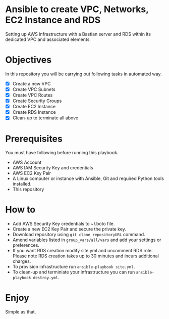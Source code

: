 # Ansible to create VPC, Networks, EC2 Instance and RDS
Setting up AWS infrastructure with a Bastian server and RDS within its dedicated VPC and associated elements.

# Objectives
In this repository you will be carrying out following tasks in automated way.

- [x] Create a new VPC
- [x] Create VPC Subnets
- [x] Create VPC Routes
- [x] Create Security Groups
- [x] Create EC2 Instance
- [x] Create RDS Instance
- [x] Clean-up to terminate all above

# Prerequisites
You must have following before running this playbook.
 * AWS Account
 * AWS IAM Security Key and credentials
 * AWS EC2 Key Pair
 * A Linux computer or instance with Ansible, Git and required Python tools installed.
 * This repository
 
# How to

 * Add AWS Security Key credentials to ~/.boto file.
 * Create a new EC2 Key Pair and secure the private key.
 * Download repository using `git clone repositoryURL` command.
 * Amend variables listed in `group_vars/all/vars` and add your settings or preferences.
 * If you want RDS creation modify site.yml and uncomment RDS role. Please note RDS creation takes up to 30 minutes and incurs additional charges.
 * To provision infrastructure run `ansible-playbook site.yml`.
 * To clean-up and terminiate your infrastructure you can run `ansible-playbook destroy.yml`.

# Enjoy
Simple as that.
